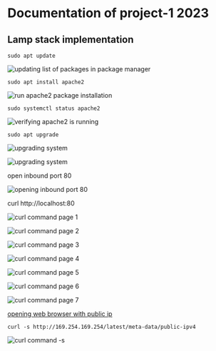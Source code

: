 # Documentation of project-1 2023

## Lamp stack implementation

`sudo apt update`

![updating list of packages in package manager](./images/apache-sudo-apt-update.png)

`sudo apt install apache2`

![run apache2 package installation](./images/sudo-apt-install-apache-2.png)

`sudo systemctl status apache2`

![verifying apache2 is running](./images/sudo-systemctl-status-apache2.png)

`sudo apt upgrade`

![upgrading system](./images/sudo-apt-upgrade.png)

![upgrading system](./images/sudo-apt-upgrade-2.png)

open inbound port 80


![opening inbound port 80](./images/opening-inbound-port-80.png)

curl http://localhost:80

![curl command page 1](./images/curl-command-1.png)

![curl command page 2](./images/curl-command-2.png)

![curl command page 3](./images/curl-command-3.png)

![curl command page 4](./images/curl-command-4.png)

![curl command page 5](./images/curl-command-5.png)

![curl command page 6](./images/curl-command-6.png)

![curl command page 7](./images/curl-command-7.png)

[opening web browser with public ip](./images/public-ip-on-browser-apache2-default-page.png)

`curl -s http://169.254.169.254/latest/meta-data/public-ipv4`

![curl command -s](./images/curl-command-s.png)







